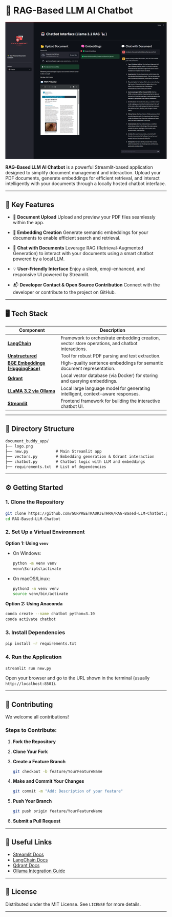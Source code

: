 
# 🤖 RAG-Based LLM AI Chatbot

![RAG Based LLM AI Chatbot](sct.png)

**RAG-Based LLM AI Chatbot** is a powerful Streamlit-based application designed to simplify document management and interaction. Upload your PDF documents, generate embeddings for efficient retrieval, and interact intelligently with your documents through a locally hosted chatbot interface.

---

## 🚀 Key Features

* 📂 **Document Upload**
  Upload and preview your PDF files seamlessly within the app.

* 🧠 **Embedding Creation**
  Generate semantic embeddings for your documents to enable efficient search and retrieval.

* 🤖 **Chat with Documents**
  Leverage RAG (Retrieval-Augmented Generation) to interact with your documents using a smart chatbot powered by a local LLM.

* 💡 **User-Friendly Interface**
  Enjoy a sleek, emoji-enhanced, and responsive UI powered by Streamlit.

* 📬 **Developer Contact & Open Source Contribution**
  Connect with the developer or contribute to the project on GitHub.

---

## 🖥️ Tech Stack

| Component                                                                    | Description                                                                                     |
| ---------------------------------------------------------------------------- | ----------------------------------------------------------------------------------------------- |
| **[LangChain](https://langchain.readthedocs.io/)**                           | Framework to orchestrate embedding creation, vector store operations, and chatbot interactions. |
| **[Unstructured](https://github.com/Unstructured-IO/unstructured)**          | Tool for robust PDF parsing and text extraction.                                                |
| **[BGE Embeddings (HuggingFace)](https://huggingface.co/BAAI/bge-small-en)** | High-quality sentence embeddings for semantic document representation.                          |
| **[Qdrant](https://qdrant.tech/)**                                           | Local vector database (via Docker) for storing and querying embeddings.                         |
| **[LLaMA 3.2 via Ollama](https://ollama.com/)**                              | Local large language model for generating intelligent, context-aware responses.                 |
| **[Streamlit](https://streamlit.io/)**                                       | Frontend framework for building the interactive chatbot UI.                                     |

---

## 📁 Directory Structure

```
document_buddy_app/
├── logo.png
├── new.py            # Main Streamlit app
├── vectors.py        # Embedding generation & Qdrant interaction
├── chatbot.py        # Chatbot logic with LLM and embeddings
├── requirements.txt  # List of dependencies
```

---

## ⚙️ Getting Started

### 1. Clone the Repository

```bash
git clone https://github.com/GURPREETKAURJETHRA/RAG-Based-LLM-Chatbot.git
cd RAG-Based-LLM-Chatbot
```

### 2. Set Up a Virtual Environment

**Option 1: Using `venv`**

* On Windows:

  ```bash
  python -m venv venv
  venv\Scripts\activate
  ```
* On macOS/Linux:

  ```bash
  python3 -m venv venv
  source venv/bin/activate
  ```

**Option 2: Using Anaconda**

```bash
conda create --name chatbot python=3.10
conda activate chatbot
```

### 3. Install Dependencies

```bash
pip install -r requirements.txt
```

### 4. Run the Application

```bash
streamlit run new.py
```

Open your browser and go to the URL shown in the terminal (usually `http://localhost:8501`).

---

## 🤝 Contributing

We welcome all contributions!

### Steps to Contribute:

1. **Fork the Repository**
2. **Clone Your Fork**
3. **Create a Feature Branch**

   ```bash
   git checkout -b feature/YourFeatureName
   ```
4. **Make and Commit Your Changes**

   ```bash
   git commit -m "Add: Description of your feature"
   ```
5. **Push Your Branch**

   ```bash
   git push origin feature/YourFeatureName
   ```
6. **Submit a Pull Request**

---

## 🔗 Useful Links

* [Streamlit Docs](https://docs.streamlit.io/)
* [LangChain Docs](https://langchain.readthedocs.io/)
* [Qdrant Docs](https://qdrant.tech/documentation/)
* [Ollama Integration Guide](https://github.com/langchain-ai/langchain-llms#ollama)

---

## 🪪 License

Distributed under the MIT License. See `LICENSE` for more details.

---

